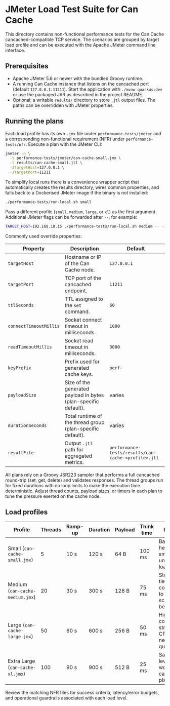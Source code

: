 # JMeter Load Test Suite for Can Cache

This directory contains non-functional performance tests for the Can Cache
cancached-compatible TCP service. The scenarios are grouped by target load
profile and can be executed with the Apache JMeter command line interface.

## Prerequisites

* Apache JMeter 5.6 or newer with the bundled Groovy runtime.
* A running Can Cache instance that listens on the cancached port (default
  `127.0.0.1:11211`). Start the application with `./mvnw quarkus:dev` or use the
  packaged JAR as described in the project README.
* Optional: a writable `results/` directory to store `.jtl` output files. The
  paths can be overridden with JMeter properties.

## Running the plans

Each load profile has its own `.jmx` file under `performance-tests/jmeter` and a
corresponding non-functional requirement (NFR) under `performance-tests/nfr`.
Execute a plan with the JMeter CLI:

```bash
jmeter -n \
  -t performance-tests/jmeter/can-cache-small.jmx \
  -l results/can-cache-small.jtl \
  -JtargetHost=127.0.0.1 \
  -JtargetPort=11211
```

To simplify local runs there is a convenience wrapper script that automatically
creates the results directory, wires common properties, and falls back to a
Dockerised JMeter image if the binary is not installed:

```bash
./performance-tests/run-local.sh small
```

Pass a different profile (`small`, `medium`, `large`, or `xl`) as the first
argument. Additional JMeter flags can be forwarded after `--`, for example:

```bash
TARGET_HOST=192.168.10.15 ./performance-tests/run-local.sh medium -- -JdurationSeconds=180
```

Commonly used override properties:

| Property | Description | Default |
| --- | --- | --- |
| `targetHost` | Hostname or IP of the Can Cache node. | `127.0.0.1` |
| `targetPort` | TCP port of the cancached endpoint. | `11211` |
| `ttlSeconds` | TTL assigned to the `set` command. | `60` |
| `connectTimeoutMillis` | Socket connect timeout in milliseconds. | `1000` |
| `readTimeoutMillis` | Socket read timeout in milliseconds. | `3000` |
| `keyPrefix` | Prefix used for generated cache keys. | `perf-` |
| `payloadSize` | Size of the generated payload in bytes (plan-specific default). | varies |
| `durationSeconds` | Total runtime of the thread group (plan-specific default). | varies |
| `resultFile` | Output `.jtl` path for aggregated metrics. | `performance-tests/results/can-cache-<profile>.jtl` |

All plans rely on a Groovy JSR223 sampler that performs a full cancached
round-trip (set, get, delete) and validates responses. The thread groups run for
fixed durations with no loop limits to make the execution time deterministic.
Adjust thread counts, payload sizes, or timers in each plan to tune the pressure
exerted on the cache node.

## Load profiles

| Profile | Threads | Ramp-up | Duration | Payload | Think time | Purpose |
| --- | --- | --- | --- | --- | --- | --- |
| Small (`can-cache-small.jmx`) | 5 | 10 s | 120 s | 64 B | 100 ms | Baseline health & smoke under light load. |
| Medium (`can-cache-medium.jmx`) | 20 | 30 s | 300 s | 128 B | 75 ms | Steady mid-tier concurrency to validate scaling behavior. |
| Large (`can-cache-large.jmx`) | 50 | 60 s | 600 s | 256 B | 50 ms | High concurrency stressing CPU and network queues. |
| Extra Large (`can-cache-xl.jmx`) | 100 | 90 s | 900 s | 512 B | 25 ms | Saturation-level workload for capacity planning. |

Review the matching NFR files for success criteria, latency/error budgets, and
operational guardrails associated with each load level.
